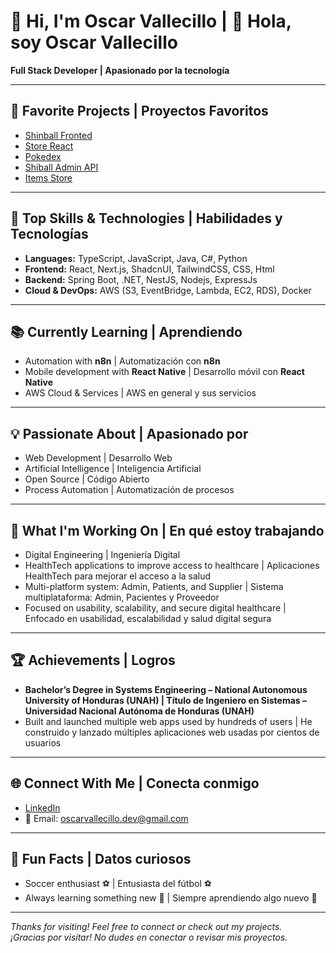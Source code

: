 # 👋 Hi, I'm Oscar Vallecillo | 👋 Hola, soy Oscar Vallecillo  

**Full Stack Developer | Apasionado por la tecnología**  

---
## 🌟 Favorite Projects | Proyectos Favoritos  
- [Shinball Fronted](https://github.com/RacsoJosu/shinball-fronted)  
- [Store React](https://github.com/RacsoJosu/Store-React)  
- [Pokedex](https://github.com/RacsoJosu/Pokedex)  
- [Shiball Admin API](https://github.com/RacsoJosu/shiball-admin-api)  
- [Items Store](https://github.com/RacsoJosu/Items-Store)  

 ---

## 🚀 Top Skills & Technologies | Habilidades y Tecnologías  
- **Languages:** TypeScript, JavaScript, Java, C#, Python  
- **Frontend:** React, Next.js, ShadcnUI, TailwindCSS, CSS, Html  
- **Backend:** Spring Boot, .NET, NestJS, Nodejs, ExpressJs  
- **Cloud & DevOps:** AWS (S3, EventBridge, Lambda, EC2, RDS), Docker  

---

## 📚 Currently Learning | Aprendiendo  
- Automation with **n8n** | Automatización con **n8n**  
- Mobile development with **React Native** | Desarrollo móvil con **React Native**
- AWS Cloud & Services | AWS en general y sus servicios  

---

## 💡 Passionate About | Apasionado por  
- Web Development | Desarrollo Web  
- Artificial Intelligence | Inteligencia Artificial  
- Open Source | Código Abierto  
- Process Automation | Automatización de procesos  

---

## 🔭 What I'm Working On | En qué estoy trabajando  
- Digital Engineering | Ingeniería Digital
- HealthTech applications to improve access to healthcare | Aplicaciones HealthTech para mejorar el acceso a la salud  
- Multi-platform system: Admin, Patients, and Supplier | Sistema multiplataforma: Admin, Pacientes y Proveedor  
- Focused on usability, scalability, and secure digital healthcare | Enfocado en usabilidad, escalabilidad y salud digital segura  

---

## 🏆 Achievements | Logros  
- **Bachelor’s Degree in Systems Engineering – National Autonomous University of Honduras (UNAH) | Título de Ingeniero en Sistemas – Universidad Nacional Autónoma de Honduras (UNAH)**  
- Built and launched multiple web apps used by hundreds of users | He construido y lanzado múltiples aplicaciones web usadas por cientos de usuarios  

---

## 🌐 Connect With Me | Conecta conmigo  
- [LinkedIn](https://www.linkedin.com/in/oscar-vallecillo-938127254)  
- 📧 Email: oscarvallecillo.dev@gmail.com  

---

## 🎉 Fun Facts | Datos curiosos  
- Soccer enthusiast ⚽ | Entusiasta del fútbol ⚽  
- Always learning something new 🚀 | Siempre aprendiendo algo nuevo 🚀  

---

_Thanks for visiting! Feel free to connect or check out my projects._  
_¡Gracias por visitar! No dudes en conectar o revisar mis proyectos._  

